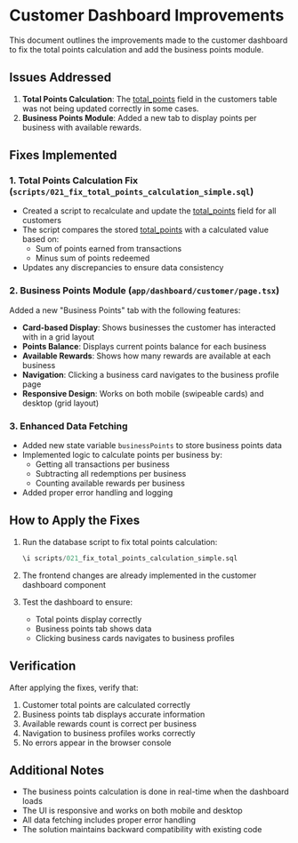 # Customer Dashboard Improvements

This document outlines the improvements made to the customer dashboard to fix the total points calculation and add the business points module.

## Issues Addressed

1. **Total Points Calculation**: The [total_points](file:///c:\Users\User\OneDrive\Desktop\giya\scripts\001_create_tables.sql#L15-L15) field in the customers table was not being updated correctly in some cases.
2. **Business Points Module**: Added a new tab to display points per business with available rewards.

## Fixes Implemented

### 1. Total Points Calculation Fix (`scripts/021_fix_total_points_calculation_simple.sql`)

- Created a script to recalculate and update the [total_points](file:///c:\Users\User\OneDrive\Desktop\giya\scripts\001_create_tables.sql#L15-L15) field for all customers
- The script compares the stored [total_points](file:///c:\Users\User\OneDrive\Desktop\giya\scripts\001_create_tables.sql#L15-L15) with a calculated value based on:
  - Sum of points earned from transactions
  - Minus sum of points redeemed
- Updates any discrepancies to ensure data consistency

### 2. Business Points Module (`app/dashboard/customer/page.tsx`)

Added a new "Business Points" tab with the following features:

- **Card-based Display**: Shows businesses the customer has interacted with in a grid layout
- **Points Balance**: Displays current points balance for each business
- **Available Rewards**: Shows how many rewards are available at each business
- **Navigation**: Clicking a business card navigates to the business profile page
- **Responsive Design**: Works on both mobile (swipeable cards) and desktop (grid layout)

### 3. Enhanced Data Fetching

- Added new state variable `businessPoints` to store business points data
- Implemented logic to calculate points per business by:
  - Getting all transactions per business
  - Subtracting all redemptions per business
  - Counting available rewards per business
- Added proper error handling and logging

## How to Apply the Fixes

1. Run the database script to fix total points calculation:
   ```sql
   \i scripts/021_fix_total_points_calculation_simple.sql
   ```

2. The frontend changes are already implemented in the customer dashboard component

3. Test the dashboard to ensure:
   - Total points display correctly
   - Business points tab shows data
   - Clicking business cards navigates to business profiles

## Verification

After applying the fixes, verify that:

1. Customer total points are calculated correctly
2. Business points tab displays accurate information
3. Available rewards count is correct per business
4. Navigation to business profiles works correctly
5. No errors appear in the browser console

## Additional Notes

- The business points calculation is done in real-time when the dashboard loads
- The UI is responsive and works on both mobile and desktop
- All data fetching includes proper error handling
- The solution maintains backward compatibility with existing code